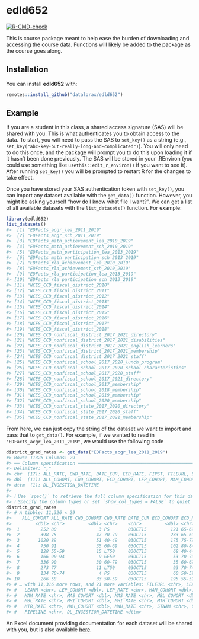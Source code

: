 
<!-- README.md is generated from README.Rmd. Please edit that file -->

# edld652

<!-- badges: start -->

[![R-CMD-check](https://github.com/datalorax/edld652/workflows/R-CMD-check/badge.svg)](https://github.com/datalorax/edld652/actions)
<!-- badges: end -->

This is course package meant to help ease the burden of downloading and
accessing the course data. Functions will likely be added to the package
as the course goes along.

## Installation

You can install **edld652** with:

``` r
remotes::install_github("datalorax/edld652")
```

## Example

If you are a student in this class, a shared access signature (SAS) will
be shared with you. This is what authenticates you to obtain access to
the data. To start, you will need to pass the SAS to `set_key()` as a
string (e.g., `set_key("abc-key-but-really-long-and-complicated")`). You
will only need to do this once, and the package will prompt you to do
this upon loading it if it hasn’t been done previously. The SAS will be
stored in your .REnviron (you could use something like
`usethis::edit_r_environ()` if you want to see it). After running
`set_key()` you will be prompted to restart R for the changes to take
effect.

Once you have stored your SAS authentication token with `set_key()`, you
can import any dataset available with the `get_data()` function.
However, you might be asking yourself “how do I know what file I want?”.
We can get a list of all available datasets with the `list_datasets()`
function. For example:

``` r
library(edld652)
list_datasets()
#>  [1] "EDFacts_acgr_lea_2011_2019"                                
#>  [2] "EDFacts_acgr_sch_2011_2019"                                
#>  [3] "EDFacts_math_achievement_lea_2010_2019"                    
#>  [4] "EDFacts_math_achievement_sch_2010_2019"                    
#>  [5] "EDFacts_math_participation_lea_2013_2019"                  
#>  [6] "EDFacts_math_participation_sch_2013_2019"                  
#>  [7] "EDFacts_rla_achievement_lea_2010_2019"                     
#>  [8] "EDFacts_rla_achievement_sch_2010_2019"                     
#>  [9] "EDFacts_rla_participation_lea_2013_2019"                   
#> [10] "EDFacts_rla_participation_sch_2013_2019"                   
#> [11] "NCES_CCD_fiscal_district_2010"                             
#> [12] "NCES_CCD_fiscal_district_2011"                             
#> [13] "NCES_CCD_fiscal_district_2012"                             
#> [14] "NCES_CCD_fiscal_district_2013"                             
#> [15] "NCES_CCD_fiscal_district_2014"                             
#> [16] "NCES_CCD_fiscal_district_2015"                             
#> [17] "NCES_CCD_fiscal_district_2016"                             
#> [18] "NCES_CCD_fiscal_district_2017"                             
#> [19] "NCES_CCD_fiscal_district_2018"                             
#> [20] "NCES_CCD_nonfiscal_district_2017_2021_directory"           
#> [21] "NCES_CCD_nonfiscal_district_2017_2021_disabilities"        
#> [22] "NCES_CCD_nonfiscal_district_2017_2021_english_learners"    
#> [23] "NCES_CCD_nonfiscal_district_2017_2021_membership"          
#> [24] "NCES_CCD_nonfiscal_district_2017_2021_staff"               
#> [25] "NCES_CCD_nonfiscal_school_2017_2020_lunch_program"         
#> [26] "NCES_CCD_nonfiscal_school_2017_2020_school_characteristics"
#> [27] "NCES_CCD_nonfiscal_school_2017_2020_staff"                 
#> [28] "NCES_CCD_nonfiscal_school_2017_2021_directory"             
#> [29] "NCES_CCD_nonfiscal_school_2017_membership"                 
#> [30] "NCES_CCD_nonfiscal_school_2018_membership"                 
#> [31] "NCES_CCD_nonfiscal_school_2019_membership"                 
#> [32] "NCES_CCD_nonfiscal_school_2020_membership"                 
#> [33] "NCES_CCD_nonfiscal_state_2017_2020_directory"              
#> [34] "NCES_CCD_nonfiscal_state_2017_2020_staff"                  
#> [35] "NCES_CCD_nonfiscal_state_2017_2021_membership"
```

From here, we can just copy the string of the dataset we want to import
and pass that to `get_data()`. For example, if we wanted to read in
`"EDFacts_acgr_lea_2011_2019"`, we would use the following code

``` r
district_grad_rates <- get_data("EDFacts_acgr_lea_2011_2019")
#> Rows: 11326 Columns: 29
#> ── Column specification ────────────────────────────────────────────────────────
#> Delimiter: ","
#> chr  (17): ALL_RATE, CWD_RATE, DATE_CUR, ECD_RATE, FIPST, FILEURL, LEAID, LE...
#> dbl  (11): ALL_COHORT, CWD_COHORT, ECD_COHORT, LEP_COHORT, MAM_COHORT, MAS_C...
#> dttm  (1): DL_INGESTION_DATETIME
#> 
#> ℹ Use `spec()` to retrieve the full column specification for this data.
#> ℹ Specify the column types or set `show_col_types = FALSE` to quiet this message.
district_grad_rates
#> # A tibble: 11,326 × 29
#>    ALL_COHORT ALL_RATE CWD_COHORT CWD_RATE DATE_CUR ECD_COHORT ECD_RATE FIPST
#>         <dbl> <chr>         <dbl> <chr>    <chr>         <dbl> <chr>    <chr>
#>  1        252 80                3 PS       03OCT15         121 65-69    01   
#>  2        398 75               47 70-79    03OCT15         233 65-69    01   
#>  3       1020 89               51 40-49    03OCT15         175 75-79    01   
#>  4        750 91               35 60-69    03OCT15         102 80-84    01   
#>  5        128 55-59            15 LT50     03OCT15          68 40-44    01   
#>  6        166 90-94             9 GE50     03OCT15          53 70-79    01   
#>  7        336 90               30 60-79    03OCT15          35 60-69    01   
#>  8        273 77               11 LT50     03OCT15          93 70-74    01   
#>  9        134 70-74             4 PS       03OCT15          60 50-59    01   
#> 10        266 58               33 50-59    03OCT15         195 55-59    01   
#> # … with 11,316 more rows, and 21 more variables: FILEURL <chr>, LEAID <chr>,
#> #   LEANM <chr>, LEP_COHORT <dbl>, LEP_RATE <chr>, MAM_COHORT <dbl>,
#> #   MAM_RATE <chr>, MAS_COHORT <dbl>, MAS_RATE <chr>, MBL_COHORT <dbl>,
#> #   MBL_RATE <chr>, MHI_COHORT <dbl>, MHI_RATE <chr>, MTR_COHORT <dbl>,
#> #   MTR_RATE <chr>, MWH_COHORT <dbl>, MWH_RATE <chr>, STNAM <chr>, YEAR <dbl>,
#> #   PIPELINE <chr>, DL_INGESTION_DATETIME <dttm>
```

An Excel document providing documentation for each dataset will be
shared with you, but is also available
[here](https://github.com/uo-datasci-specialization/c2-dataviz-2022/raw/main/data/UO%20ED%20Data%20Share.xlsx).
